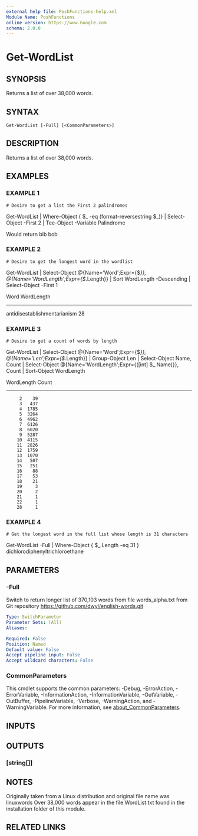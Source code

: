```yaml
---
external help file: PoshFunctions-help.xml
Module Name: PoshFunctions
online version: https://www.Google.com
schema: 2.0.0
---
```


# Get-WordList

## SYNOPSIS
Returns a list of over 38,000 words.

## SYNTAX

```
Get-WordList [-Full] [<CommonParameters>]
```

## DESCRIPTION
Returns a list of over 38,000 words.

## EXAMPLES

### EXAMPLE 1
```
# Desire to get a list the First 2 palindromes
```

Get-WordList | Where-Object { $_ -eq (format-reversestring $_)} | Select-Object -First 2 | Tee-Object -Variable Palindrome

Would return
bib
bob

### EXAMPLE 2
```
# Desire to get the longest word in the wordlist
```

Get-WordList | Select-Object @{Name='Word';Expr={$_}}, @{Name='WordLength';Expr={$_.Length}} | Sort WordLength -Descending | Select-Object -First 1

Word                         WordLength
----                         ----------
antidisestablishmentarianism         28

### EXAMPLE 3
```
# Desire to get a count of words by length
```

Get-WordList | Select-Object @{Name='Word';Expr={$_}}, @{Name='Len';Expr={$_.Length}} | Group-Object Len |
    Select-Object Name, Count | Select-Object @{Name='WordLength';Expr={(\[int\] $_.Name)}}, Count | Sort-Object WordLength

WordLength Count
---------- -----
         2    39
         3   437
         4  1785
         5  3264
         6  4962
         7  6126
         8  6020
         9  5287
        10  4115
        11  2826
        12  1759
        13  1070
        14   507
        15   251
        16    88
        17    53
        18    21
        19     3
        20     2
        21     1
        22     1
        28     1

### EXAMPLE 4
```
# Get the longest word in the full list whose length is 31 characters
```

Get-WordList -Full | Where-Object { $_.Length -eq 31 }
dichlorodiphenyltrichloroethane

## PARAMETERS

### -Full
Switch to return longer list of 370,103 words from file words_alpha.txt from Git repository https://github.com/dwyl/english-words.git

```yaml
Type: SwitchParameter
Parameter Sets: (All)
Aliases:

Required: False
Position: Named
Default value: False
Accept pipeline input: False
Accept wildcard characters: False
```

### CommonParameters
This cmdlet supports the common parameters: -Debug, -ErrorAction, -ErrorVariable, -InformationAction, -InformationVariable, -OutVariable, -OutBuffer, -PipelineVariable, -Verbose, -WarningAction, and -WarningVariable. For more information, see [about_CommonParameters](http://go.microsoft.com/fwlink/?LinkID=113216).

## INPUTS

## OUTPUTS

### [string[]]
## NOTES
Originally taken from a Linux distribution and original file name was linuxwords
Over 38,000 words appear in the file WordList.txt found in the installation folder of this module.

## RELATED LINKS
